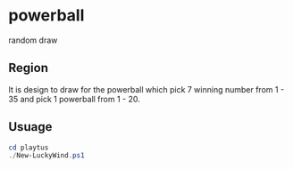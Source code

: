# powerball
random draw

## Region
It is design to draw for the powerball which pick 7 winning number from 1 - 35 and pick 1 powerball from 1 - 20.

## Usuage

```powershell
cd playtus
./New-LuckyWind.ps1
```

